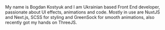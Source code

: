 My name is Bogdan Kostyuk and I am Ukrainian based Front End developer, passionate about UI effects, animations and code. Mostly in use are NuxtJS and Next.js, SCSS for styling and GreenSock for smooth animations, also recently got my hands on ThreeJS.
